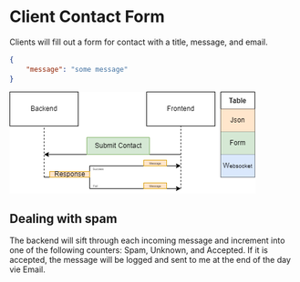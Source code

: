 # Client Contact Form
Clients will fill out a form for contact with a title, message, and email.

```json
{
    "message": "some message"
}
```

![diagram](/docs/client/client.drawio.png)

## Dealing with spam
The backend will sift through each incoming message and increment into one of the following counters: Spam, Unknown, and Accepted.  If it is accepted, the message will be logged and sent to me at the end of the day vie Email.